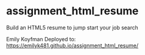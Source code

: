 # assignment_html_resume
Build an HTML5 resume to jump start your job search

Emily Koyfman
Deployed to: https://emilyk481.github.io/assignment_html_resume/
